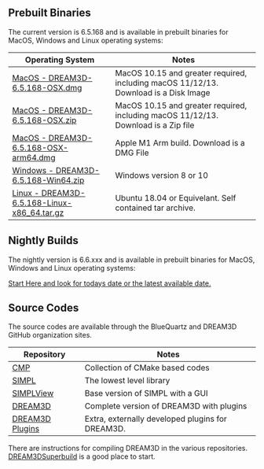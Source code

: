 ## Prebuilt Binaries ##

The current version is 6.5.168 and is available in prebuilt binaries for MacOS, Windows and Linux operating systems:

| Operating System | Notes |
|------------------|----------------------|
| [MacOS - DREAM3D-6.5.168-OSX.dmg](http://dream3d.bluequartz.net/binaries/DREAM3D-6.5.168-OSX.dmg) | MacOS 10.15 and greater required, including macOS 11/12/13. Download is a Disk Image |
| [MacOS - DREAM3D-6.5.168-OSX.zip](http://dream3d.bluequartz.net/binaries/DREAM3D-6.5.168-OSX.zip) | MacOS 10.15 and greater required, including macOS 11/12/13. Download is a Zip file |
| [MacOS - DREAM3D-6.5.168-OSX-arm64.dmg](http://dream3d.bluequartz.net/binaries/DREAM3D-6.5.168-OSX-arm64.dmg) | Apple M1 Arm build. Download is a DMG File |
| [Windows - DREAM3D-6.5.168-Win64.zip](http://dream3d.bluequartz.net/binaries/DREAM3D-6.5.168-Win64.zip) | Windows version 8 or 10 |
| [Linux - DREAM3D-6.5.168-Linux-x86_64.tar.gz](http://dream3d.bluequartz.net/binaries/DREAM3D-6.5.168-Linux-x86_64.tar.gz) | Ubuntu 18.04 or Equivelant. Self contained tar archive.  |


## Nightly Builds ##

The nightly version is 6.6.xxx and is available in prebuilt binaries for MacOS, Windows and Linux operating systems:

[Start Here and look for todays date or the latest available date.](http://dream3d.bluequartz.net/binaries/experimental)


## Source Codes ##

The source codes are available through the BlueQuartz and DREAM3D GitHub organization sites.

| Repository | Notes |
|------------------|----------------------|
| [CMP](https://www.github.com/bluequartzsoftware/cmp) | Collection of CMake based codes |
| [SIMPL](https://www.github.com/bluequartzsoftware/simpl) | The lowest level library |
| [SIMPLView](https://www.github.com/bluequartzsoftware/SIMPLView) | Base version of SIMPL with a GUI  |
| [DREAM3D](https://www.github.com/bluequartzsoftware/DREAM3D) | Complete version of DREAM3D with plugins |
| [DREAM3D Plugins](https://www.github.com/DREAM3D) | Extra, externally developed plugins for DREAM3D. |

There are instructions for compiling DREAM3D in the various repositories. [DREAM3DSuperbuild](https://www.github.com/bluequartzsoftware/DREAM3DSuperbuild) is a good place to start.

